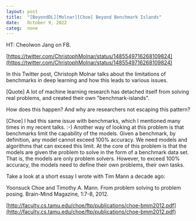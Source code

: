 ```yaml
---
layout: post
title:  "[BeyondDL][Molnar][Choe] Beyond Benchmark Islands"
date:   October 9, 2022
categ:  none
---
```



HT: Cheolwon Jang on FB.

[https://twitter.com/ChristophMolnar/status/1485549716268109824](https://twitter.com/ChristophMolnar/status/1485549716268109824)



In this Twitter post, Christoph Molnar talks about the limitations of benchmarks in deep learning and how this leads to various issues.

[Quote]
A lot of machine learning research has detached itself from solving real problems, and created their own "benchmark-islands".

How does this happen? And why are researchers not escaping this pattern?


[Choe] I had this same issue with benchmarks, which I mentioned many times in my recent talks. :-) Another way of looking at this problem is that benchmarks limit the capability of the models. Given a benchmark, by definition, any model cannot exceed 100% accuracy. We need models and algorithms that can exceed this limit. At the core of this problem is that the models are given the problem to solve in the form of a benchmark data set. That is, the models are only problem solvers. However, to exceed 100% accuracy, the models need to define their own problems, their own tasks. 



Take a look at a short essay I wrote with Tim Mann a decade ago: 



Yoonsuck Choe and Timothy A. Mann. From problem solving to problem posing. Brain-Mind Magazine, 1:7-8, 2012.

[http://faculty.cs.tamu.edu/choe/ftp/publications/choe-bmm2012.pdf](http://faculty.cs.tamu.edu/choe/ftp/publications/choe-bmm2012.pdf)



 

